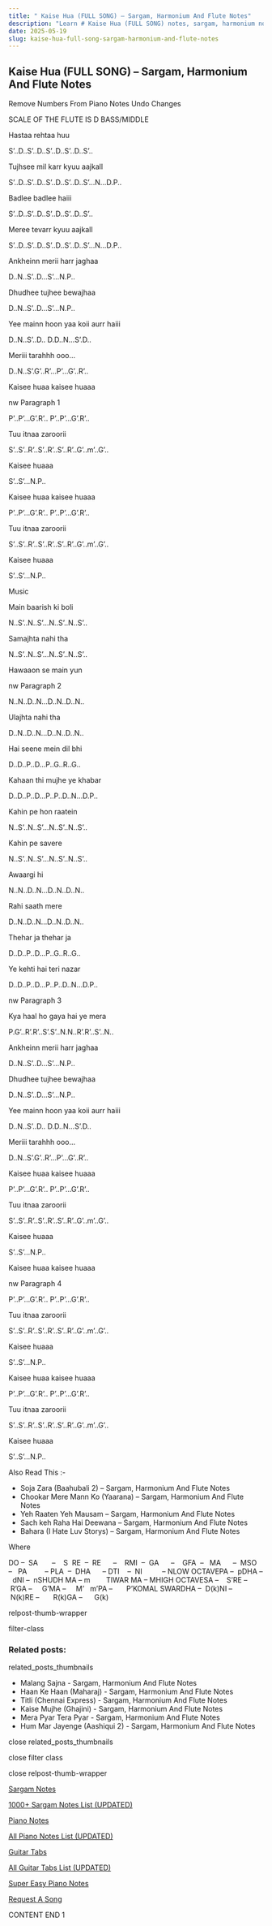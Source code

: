 ```yaml
---
title: " Kaise Hua (FULL SONG) – Sargam, Harmonium And Flute Notes"
description: "Learn # Kaise Hua (FULL SONG) notes, sargam, harmonium notations and flute notes. Easy step-by-step tutorial for beginners."
date: 2025-05-19
slug: kaise-hua-full-song-sargam-harmonium-and-flute-notes
---
```


## Kaise Hua (FULL SONG) – Sargam, Harmonium And Flute Notes

Remove Numbers From Piano Notes
Undo Changes

SCALE OF THE FLUTE IS D BASS/MIDDLE

Hastaa rehtaa huu

S’..D..S’..D..S’..D..S’..D..S’..

Tujhsee mil karr kyuu aajkall

S’..D..S’..D..S’..D..S’..D..S’…N…D.P..

Badlee badlee haiii

S’..D..S’..D..S’..D..S’..D..S’..

Meree tevarr kyuu aajkall

S’..D..S’..D..S’..D..S’..D..S’…N…D.P..

Ankheinn merii harr jaghaa

D..N..S’..D…S’…N.P..

Dhudhee tujhee bewajhaa

D..N..S’..D…S’…N.P..

Yee mainn hoon yaa koii aurr haiii

D..N..S’..D.. D.D..N…S’.D..

Meriii tarahhh ooo…

D..N..S’.G’..R’…P’…G’..R’..

Kaisee huaa kaisee huaaa

nw Paragraph 1

P’..P’…G’.R’.. P’..P’…G’.R’..

Tuu itnaa zaroorii

S’..S’..R’..S’..R’..S’..R’..G’..m’..G’..

Kaisee huaaa

S’..S’…N.P..

Kaisee huaa kaisee huaaa

P’..P’…G’.R’.. P’..P’…G’.R’..

Tuu itnaa zaroorii

S’..S’..R’..S’..R’..S’..R’..G’..m’..G’..

Kaisee huaaa

S’..S’…N.P..

Music

Main baarish ki boli

N..S’..N..S’…N..S’..N..S’..

Samajhta nahi tha

N..S’..N..S’…N..S’..N..S’..

Hawaaon se main yun

nw Paragraph 2

N..N..D..N…D..N..D..N..

Ulajhta nahi tha

D..N..D..N…D..N..D..N..

Hai seene mein dil bhi

D..D..P..D…P..G..R..G..

Kahaan thi mujhe ye khabar

D..D..P..D…P..P..D..N…D.P..

Kahin pe hon raatein

N..S’..N..S’…N..S’..N..S’..

Kahin pe savere

N..S’..N..S’…N..S’..N..S’..

Awaargi hi

N..N..D..N…D..N..D..N..

Rahi saath mere

D..N..D..N…D..N..D..N..

Thehar ja thehar ja

D..D..P..D…P..G..R..G..

Ye kehti hai teri nazar

D..D..P..D…P..P..D..N…D.P..

nw Paragraph 3

Kya haal ho gaya hai ye mera

P.G’..R’.R’..S’.S’..N.N..R’.R’..S’..N..

Ankheinn merii harr jaghaa

D..N..S’..D…S’…N.P..

Dhudhee tujhee bewajhaa

D..N..S’..D…S’…N.P..

Yee mainn hoon yaa koii aurr haiii

D..N..S’..D.. D.D..N…S’.D..

Meriii tarahhh ooo…

D..N..S’.G’..R’…P’…G’..R’..

Kaisee huaa kaisee huaaa

P’..P’…G’.R’.. P’..P’…G’.R’..

Tuu itnaa zaroorii

S’..S’..R’..S’..R’..S’..R’..G’..m’..G’..

Kaisee huaaa

S’..S’…N.P..

Kaisee huaa kaisee huaaa

nw Paragraph 4

P’..P’…G’.R’.. P’..P’…G’.R’..

Tuu itnaa zaroorii

S’..S’..R’..S’..R’..S’..R’..G’..m’..G’..

Kaisee huaaa

S’..S’…N.P..

Kaisee huaa kaisee huaaa

P’..P’…G’.R’.. P’..P’…G’.R’..

Tuu itnaa zaroorii

S’..S’..R’..S’..R’..S’..R’..G’..m’..G’..

Kaisee huaaa

S’..S’…N.P..

Also Read This :-

- Soja Zara (Baahubali 2) – Sargam, Harmonium And Flute Notes
- Chookar Mere Mann Ko (Yaarana) – Sargam, Harmonium And Flute Notes
- Yeh Raaten Yeh Mausam – Sargam, Harmonium And Flute Notes
- Sach keh Raha Hai Deewana – Sargam, Harmonium And Flute Notes
- Bahara (I Hate Luv Storys) – Sargam, Harmonium And Flute Notes

Where

DO –  SA       –    S  RE  –  RE      –    RMI  –  GA      –    GFA  –   MA      –  MSO  –   PA         – PLA  –  DHA      – DTI    –  NI          – NLOW OCTAVEPA –  pDHA –  dNI –  nSHUDH MA – m        TIWAR MA – MHIGH OCTAVESA –    S’RE –     R’GA –     G’MA –     M’   m’PA –       P’KOMAL SWARDHA –  D(k)NI –       N(k)RE –       R(k)GA –      G(k)

relpost-thumb-wrapper

filter-class

### Related posts:

related_posts_thumbnails

- Malang Sajna - Sargam, Harmonium And Flute Notes
- Haan Ke Haan (Maharaj) - Sargam, Harmonium And Flute Notes
- Titli (Chennai Express) - Sargam, Harmonium And Flute Notes
- Kaise Mujhe (Ghajini) - Sargam, Harmonium And Flute Notes
- Mera Pyar Tera Pyar - Sargam, Harmonium And Flute Notes
- Hum Mar Jayenge (Aashiqui 2) - Sargam, Harmonium And Flute Notes

close related_posts_thumbnails

close filter class

close relpost-thumb-wrapper

[Sargam Notes](/sargam-notes.html)

[1000+ Sargam Notes List (UPDATED)](/all-songs-list-sargam-notes.html)

[Piano Notes](/piano-notes.html)

[All Piano Notes List (UPDATED)](/all-songs-list-piano-notes.html)

[Guitar Tabs](/guitar-tabs.html)

[All Guitar Tabs List (UPDATED)](/all-songs-list-guitar-tabs.html)

[Super Easy Piano Notes](https://studywall.in/)

[Request A Song](/request-a-song.html)

CONTENT END 1
